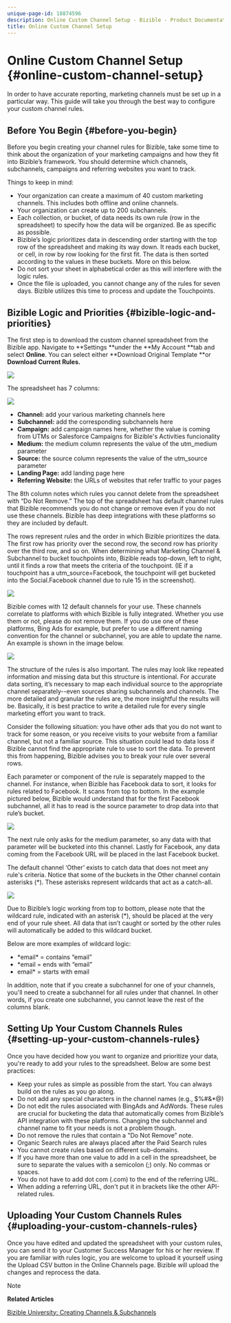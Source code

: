 ```yaml
---
unique-page-id: 18874596
description: Online Custom Channel Setup - Bizible - Product Documentation
title: Online Custom Channel Setup
---
```


# Online Custom Channel Setup {#online-custom-channel-setup}

In order to have accurate reporting, marketing channels must be set up in a particular way. This guide will take you through the best way to configure your custom channel rules.

## Before You Begin {#before-you-begin}

Before you begin creating your channel rules for Bizible, take some time to think about the organization of your marketing campaigns and how they fit into Bizible’s framework. You should determine which channels, subchannels, campaigns and referring websites you want to track.

Things to keep in mind:

* Your organization can create a maximum of 40 custom marketing channels. This includes both offline and online channels.
* Your organization can create up to 200 subchannels.
* Each collection, or bucket, of data needs its own rule (row in the spreadsheet) to specify how the data will be organized. Be as specific as possible. 
* Bizible’s logic prioritizes data in descending order starting with the top row of the spreadsheet and making its way down. It reads each bucket, or cell, in row by row looking for the first fit. The data is then sorted according to the values in these buckets. More on this below.
* Do not sort your sheet in alphabetical order as this will interfere with the logic rules.
* Once the file is uploaded, you cannot change any of the rules for seven days. Bizible utilizes this time to process and update the Touchpoints.

## Bizible Logic and Priorities {#bizible-logic-and-priorities}

The first step is to download the custom channel spreadsheet from the Bizible app. Navigate to **Settings **under the **My Account **tab and select **Online**. You can select either **Download Original Template **or **Download Current Rules.**

![](assets/1.png)

The spreadsheet has 7 columns:

![](assets/2.png)

* **Channel:** add your various marketing channels here
* **Subchannel:** add the corresponding subchannels here
* **Campaign:** add campaign names here, whether the value is coming from UTMs or Salesforce Campaigns for Bizible's Activities funcionality
* **Medium:** the medium column represents the value of the utm_medium parameter
* **Source:** the source column represents the value of the utm_source parameter
* **Landing Page:** add landing page here
* **Referring Website:** the URLs of websites that refer traffic to your pages

The 8th column notes which rules you cannot delete from the spreadsheet with “Do Not Remove.” The top of the spreadsheet has default channel rules that Bizible recommends you do not change or remove even if you do not use these channels. Bizible has deep integrations with these platforms so they are included by default.

The rows represent rules and the order in which Bizible prioritizes the data. The first row has priority over the second row, the second row has priority over the third row, and so on. When determining what Marketing Channel & Subchannel to bucket touchpoints into, Bizible reads top-down, left to right, until it finds a row that meets the criteria of the touchpoint. (IE if a touchpoint has a utm_source=Facebook, the touchpoint will get bucketed into the Social.Facebook channel due to rule 15 in the screenshot).

![](assets/3.png)

Bizible comes with 12 default channels for your use. These channels correlate to platforms with which Bizible is fully integrated. Whether you use them or not, please do not remove them. If you do use one of these platforms, Bing Ads for example, but prefer to use a different naming convention for the channel or subchannel, you are able to update the name. An example is shown in the image below.

![](assets/4.png)

The structure of the rules is also important. The rules may look like repeated information and missing data but this structure is intentional. For accurate data sorting, it’s necessary to map each individual source to the appropriate channel separately--even sources sharing subchannels and channels. The more detailed and granular the rules are, the more insightful the results will be. Basically, it is best practice to write a detailed rule for every single marketing effort you want to track.

Consider the following situation: you have other ads that you do not want to track for some reason, or you receive visits to your website from a familiar channel, but not a familiar source. This situation could lead to data loss if Bizible cannot find the appropriate rule to use to sort the data. To prevent this from happening, Bizible advises you to break your rule over several rows.

Each parameter or component of the rule is separately mapped to the channel. For instance, when Bizible has Facebook data to sort, it looks for rules related to Facebook. It scans from top to bottom. In the example pictured below, Bizible would understand that for the first Facebook subchannel, all it has to read is the source parameter to drop data into that rule’s bucket.

![](assets/5.png)

The next rule only asks for the medium parameter, so any data with that parameter will be bucketed into this channel. Lastly for Facebook, any data coming from the Facebook URL will be placed in the last Facebook bucket.

The default channel ‘Other’ exists to catch data that does not meet any rule's criteria. Notice that some of the buckets in the Other channel contain asterisks (&#42;). These asterisks represent wildcards that act as a catch-all.

![](assets/6.png)

Due to Bizible’s logic working from top to bottom, please note that the wildcard rule, indicated with an asterisk (&#42;), should be placed at the very end of your rule sheet. All data that isn’t caught or sorted by the other rules will automatically be added to this wildcard bucket.

Below are more examples of wildcard logic:

* &#42;email&#42; = contains “email”
* &#42;email = ends with “email”
* email&#42; = starts with email

In addition, note that if you create a subchannel for one of your channels, you'll need to create a subchannel for all rules under that channel. In other words, if you create one subchannel, you cannot leave the rest of the columns blank.

## Setting Up Your Custom Channels Rules {#setting-up-your-custom-channels-rules}

Once you have decided how you want to organize and prioritize your data, you're ready to add your rules to the spreadsheet. Below are some best practices:

* Keep your rules as simple as possible from the start. You can always build on the rules as you go along.
* Do not add any special characters in the channel names (e.g., $%#&&#42;@)
* Do not edit the rules associated with BingAds and AdWords. These rules are crucial for bucketing the data that automatically comes from Bizible’s API integration with these platforms. Changing the subchannel and channel name to fit your needs is not a problem though. 
* Do not remove the rules that contain a "Do Not Remove” note. 
* Organic Search rules are always placed after the Paid Search rules
* You cannot create rules based on different sub-domains.
* If you have more than one value to add in a cell in the spreadsheet, be sure to separate the values with a semicolon (;) only. No commas or spaces.
* You do not have to add dot com (.com) to the end of the referring URL. 
* When adding a referring URL, don't put it in brackets like the other API-related rules.

## Uploading Your Custom Channels Rules {#uploading-your-custom-channels-rules}

Once you have edited and updated the spreadsheet with your custom rules, you can send it to your Customer Success Manager for his or her review. If you are familiar with rules logic, you are welcome to upload it yourself using the Upload CSV button in the Online Channels page. Bizible will upload the changes and reprocess the data.

>[!NOTE]
>
>**Related Articles**
>
>[Bizible University: Creating Channels & Subchannels](https://universityonline.marketo.com/courses/bizible-fundamentals-channel-management/#/page/5c63007334d9f0367662b747)

